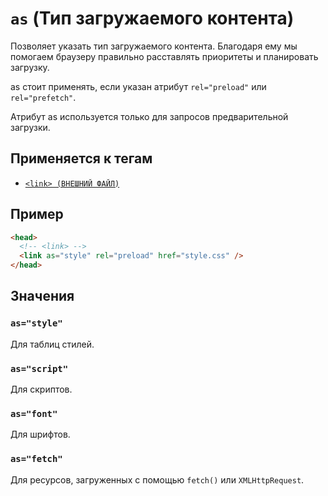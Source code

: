 # `as` (Тип загружаемого контента)

Позволяет указать тип загружаемого контента. Благодаря ему мы помогаем браузеру правильно расставлять приоритеты и планировать загрузку.

as стоит применять, если указан атрибут `rel="preload"` или `rel="prefetch"`.

Атрибут as используется только для запросов предварительной загрузки.

## Применяется к тегам

- [`<link> (ВНЕШНИЙ ФАЙЛ)`](<../TAGS HEAD/link (ВНЕШНИЙ ФАЙЛ).md>)

## Пример

```html
<head>
  <!-- <link> -->
  <link as="style" rel="preload" href="style.css" />
</head>
```

## Значения

### `as="style"`

Для таблиц стилей.

### `as="script"`

Для скриптов.

### `as="font"`

Для шрифтов.

### `as="fetch"`

Для ресурсов, загруженных с помощью `fetch()` или `XMLHttpRequest`.
